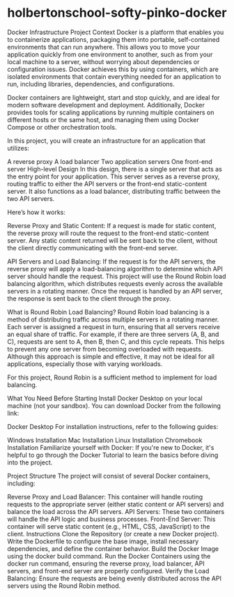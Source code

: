 # holbertonschool-softy-pinko-docker
Docker Infrastructure Project
Context
Docker is a platform that enables you to containerize applications, packaging them into portable, self-contained environments that can run anywhere. This allows you to move your application quickly from one environment to another, such as from your local machine to a server, without worrying about dependencies or configuration issues. Docker achieves this by using containers, which are isolated environments that contain everything needed for an application to run, including libraries, dependencies, and configurations.

Docker containers are lightweight, start and stop quickly, and are ideal for modern software development and deployment. Additionally, Docker provides tools for scaling applications by running multiple containers on different hosts or the same host, and managing them using Docker Compose or other orchestration tools.

In this project, you will create an infrastructure for an application that utilizes:

A reverse proxy
A load balancer
Two application servers
One front-end server
High-level Design
In this design, there is a single server that acts as the entry point for your application. This server serves as a reverse proxy, routing traffic to either the API servers or the front-end static-content server. It also functions as a load balancer, distributing traffic between the two API servers.

Here’s how it works:

Reverse Proxy and Static Content: If a request is made for static content, the reverse proxy will route the request to the front-end static-content server. Any static content returned will be sent back to the client, without the client directly communicating with the front-end server.

API Servers and Load Balancing: If the request is for the API servers, the reverse proxy will apply a load-balancing algorithm to determine which API server should handle the request. This project will use the Round Robin load balancing algorithm, which distributes requests evenly across the available servers in a rotating manner. Once the request is handled by an API server, the response is sent back to the client through the proxy.

What is Round Robin Load Balancing?
Round Robin load balancing is a method of distributing traffic across multiple servers in a rotating manner. Each server is assigned a request in turn, ensuring that all servers receive an equal share of traffic. For example, if there are three servers (A, B, and C), requests are sent to A, then B, then C, and this cycle repeats. This helps to prevent any one server from becoming overloaded with requests. Although this approach is simple and effective, it may not be ideal for all applications, especially those with varying workloads.

For this project, Round Robin is a sufficient method to implement for load balancing.

What You Need Before Starting
Install Docker Desktop on your local machine (not your sandbox). You can download Docker from the following link:

Docker Desktop
For installation instructions, refer to the following guides:

Windows Installation
Mac Installation
Linux Installation
Chromebook Installation
Familiarize yourself with Docker: If you're new to Docker, it's helpful to go through the Docker Tutorial to learn the basics before diving into the project.

Project Structure
The project will consist of several Docker containers, including:

Reverse Proxy and Load Balancer: This container will handle routing requests to the appropriate server (either static content or API servers) and balance the load across the API servers.
API Servers: These two containers will handle the API logic and business processes.
Front-End Server: This container will serve static content (e.g., HTML, CSS, JavaScript) to the client.
Instructions
Clone the Repository (or create a new Docker project).
Write the Dockerfile to configure the base image, install necessary dependencies, and define the container behavior.
Build the Docker Image using the docker build command.
Run the Docker Containers using the docker run command, ensuring the reverse proxy, load balancer, API servers, and front-end server are properly configured.
Verify the Load Balancing: Ensure the requests are being evenly distributed across the API servers using the Round Robin method.